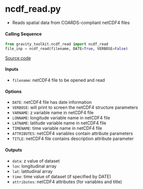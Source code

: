 ncdf_read.py
============

 - Reads spatial data from COARDS-compliant netCDF4 files

#### Calling Sequence
```python
from gravity_toolkit.ncdf_read import ncdf_read
file_inp = ncdf_read(filename, DATE=True, VERBOSE=False)
```
[Source code](https://github.com/tsutterley/read-GRACE-harmonics/blob/master/gravity_toolkit/ncdf_read.py)

#### Inputs
 - `filename`: netCDF4 file to be opened and read

#### Options
 - `DATE`: netCDF4 file has date information
 - `VERBOSE`: will print to screen the netCDF4 structure parameters
 - `VARNAME`: z variable name in netCDF4 file
 - `LONNAME`: longitude variable name in netCDF4 file
 - `LATNAME`: latitude variable name in netCDF4 file
 - `TIMENAME`: time variable name in netCDF4 file
 - `ATTRIBUTES`: netCDF4 variables contain attribute parameters
 - `TITLE`: netCDF4 file contains description attribute parameter

#### Outputs
 - `data`: z value of dataset
 - `lon`: longitudinal array
 - `lat`: latitudinal array
 - `time`: time value of dataset (if specified by DATE)
 - `attributes`: netCDF4 attributes (for variables and title)
